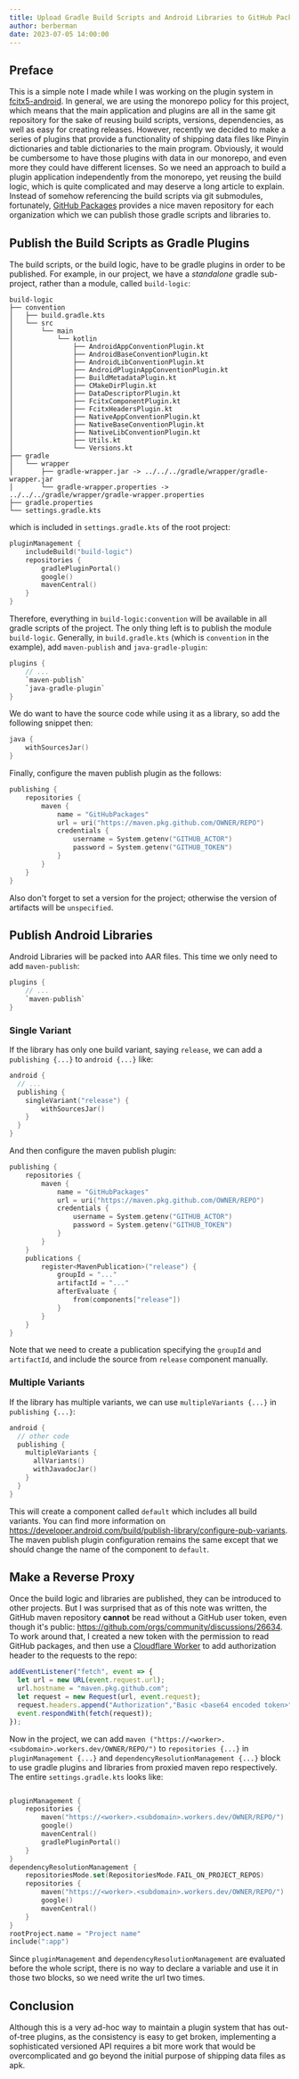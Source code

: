 ```yaml
---
title: Upload Gradle Build Scripts and Android Libraries to GitHub Packages
author: berberman
date: 2023-07-05 14:00:00
---
```


## Preface

This is a simple note I made while I was working on the plugin system in [fcitx5-android](https://github.com/fcitx5-android/fcitx5-android).
In general, we are using the monorepo policy for this project, which means that the main application and plugins are all in the same git repository
for the sake of reusing build scripts, versions, dependencies, as well as easy for creating releases.
However, recently we decided to make a series of plugins that provide a functionality of shipping data files like Pinyin dictionaries
and table dictionaries to the main program. Obviously, it would be cumbersome to have those plugins with data in our monorepo, and even more they could have different licenses. 
So we need an approach to build a plugin application independently from the monorepo, yet reusing the build logic, which is quite complicated
and may deserve a long article to explain. Instead of somehow referencing the build scripts via git submodules, fortunately, [GitHub Packages](https://github.com/features/packages) provides a nice maven repository for each organization which we can publish those gradle scripts and libraries to.  

## Publish the Build Scripts as Gradle Plugins

The build scripts, or the build logic, have to be gradle plugins in order to be published.
For example, in our project, we have a *standalone* gradle sub-project, rather than a module, called `build-logic`:

```
build-logic
├── convention
│   ├── build.gradle.kts
│   └── src
│       └── main
│           └── kotlin
│               ├── AndroidAppConventionPlugin.kt
│               ├── AndroidBaseConventionPlugin.kt
│               ├── AndroidLibConventionPlugin.kt
│               ├── AndroidPluginAppConventionPlugin.kt
│               ├── BuildMetadataPlugin.kt
│               ├── CMakeDirPlugin.kt
│               ├── DataDescriptorPlugin.kt
│               ├── FcitxComponentPlugin.kt
│               ├── FcitxHeadersPlugin.kt
│               ├── NativeAppConventionPlugin.kt
│               ├── NativeBaseConventionPlugin.kt
│               ├── NativeLibConventionPlugin.kt
│               ├── Utils.kt
│               └── Versions.kt
├── gradle
│   └── wrapper
│       ├── gradle-wrapper.jar -> ../../../gradle/wrapper/gradle-wrapper.jar
│       └── gradle-wrapper.properties -> ../../../gradle/wrapper/gradle-wrapper.properties
├── gradle.properties
└── settings.gradle.kts
```

which is included in `settings.gradle.kts` of the root project:

```kotlin
pluginManagement {
    includeBuild("build-logic")
    repositories {
        gradlePluginPortal()
        google()
        mavenCentral()
    }
}
```

Therefore, everything in `build-logic:convention` will be available in all gradle scripts of the project. The only thing left is to publish the module `build-logic`.
Generally, in `build.gradle.kts` (which is `convention` in the example), add `maven-publish` and `java-gradle-plugin`:

```kotlin
plugins {
    // ...
    `maven-publish`
    `java-gradle-plugin`
}
```

We do want to have the source code while using it as a library, so add the following snippet then:

```kotlin
java {
    withSourcesJar()
}
```

Finally, configure the maven publish plugin as the follows:

```kotlin
publishing {
    repositories {
        maven {
            name = "GitHubPackages"
            url = uri("https://maven.pkg.github.com/OWNER/REPO")
            credentials {
                username = System.getenv("GITHUB_ACTOR")
                password = System.getenv("GITHUB_TOKEN")
            }
        }
    }
}
```

Also don't forget to set a version for the project; otherwise the version of artifacts will be `unspecified`.

## Publish Android Libraries

Android Libraries will be packed into AAR files. This time we only need to add `maven-publish`:

```kotlin
plugins {
    // ...
    `maven-publish`
}
```

### Single Variant

If the library has only one build variant, saying `release`, we can add a `publishing {...}` to `android {...}` like:

```kotlin
android {
  // ...
  publishing {
    singleVariant("release") {
        withSourcesJar()
    }
  }
}
```

And then configure the maven publish plugin:

```kotlin
publishing {
    repositories {
        maven {
            name = "GitHubPackages"
            url = uri("https://maven.pkg.github.com/OWNER/REPO")
            credentials {
                username = System.getenv("GITHUB_ACTOR")
                password = System.getenv("GITHUB_TOKEN")
            }
        }
    }
    publications {
        register<MavenPublication>("release") {
            groupId = "..."
            artifactId = "..."
            afterEvaluate {
                from(components["release"])
            }
        }
    }
}
```

Note that we need to create a publication specifying the `groupId` and `artifactId`, and include the source from `release` component manually.

### Multiple Variants

If the library has multiple variants, we can use `multipleVariants {...}` in `publishing {...}`:

```kotlin
android {
  // other code
  publishing {
    multipleVariants {
      allVariants()
      withJavadocJar()
    }
  }
}
```

This will create a component called `default` which includes all build variants. You can find more information on <https://developer.android.com/build/publish-library/configure-pub-variants>.
The maven publish plugin configuration remains the same except that we should change the name of the component to `default`.


## Make a Reverse Proxy

Once the build logic and libraries are published, they can be introduced to other projects.
But I was surprised that as of this note was written, the GitHub maven repository **cannot** be read without a GitHub user token, even though it's public: <https://github.com/orgs/community/discussions/26634>. To work around that, I created a new token with the permission to read GitHub packages, and then use a [Cloudflare Worker](https://workers.cloudflare.com/) to add authorization header to the requests to the repo:

```js
addEventListener("fetch", event => {
  let url = new URL(event.request.url);
  url.hostname = "maven.pkg.github.com";
  let request = new Request(url, event.request);
  request.headers.append("Authorization","Basic <base64 encoded token>");
  event.respondWith(fetch(request));
});
```

Now in the project, we can add `maven ("https://<worker>.<subdomain>.workers.dev/OWNER/REPO/")`
to `repositories {...}` in `pluginManagement {...}` and `dependencyResolutionManagement {...}` block
to use gradle plugins and libraries from proxied maven repo respectively. The entire `settings.gradle.kts` looks like:

```kotlin

pluginManagement {
    repositories {
        maven("https://<worker>.<subdomain>.workers.dev/OWNER/REPO/")
        google()
        mavenCentral()
        gradlePluginPortal()
    }
}
dependencyResolutionManagement {
    repositoriesMode.set(RepositoriesMode.FAIL_ON_PROJECT_REPOS)
    repositories {
        maven("https://<worker>.<subdomain>.workers.dev/OWNER/REPO/")
        google()
        mavenCentral()
    }
}
rootProject.name = "Project name"
include(":app")

```

Since `pluginManagement` and `dependencyResolutionManagement` are evaluated before the whole script, there is no way to declare a variable and use it in those two blocks, so we need write the url two times. 

## Conclusion

Although this is a very ad-hoc way to maintain a plugin system that has out-of-tree plugins, as the consistency is easy to get broken, implementing a sophisticated versioned API
requires a bit more work that would be overcomplicated and go beyond the initial purpose of shipping data files as apk.

